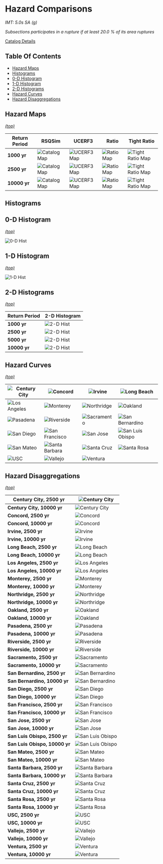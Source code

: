 # Hazard Comparisons

*IMT: 5.0s SA (g)*

*Subsections participates in a rupture if at least 20.0 % of its area ruptures*

[Catalog Details](../#bruce-2381)

## Table Of Contents
* [Hazard Maps](#hazard-maps)
* [Histograms](#histograms)
* [0-D Histogram](#0-d-histogram)
* [1-D Histogram](#1-d-histogram)
* [2-D Histograms](#2-d-histograms)
* [Hazard Curves](#hazard-curves)
* [Hazard Disaggregations](#hazard-disaggregations)
## Hazard Maps
*[(top)](#table-of-contents)*


| Return Period | RSQSim | UCERF3 | Ratio | Tight Ratio |
|-----|-----|-----|-----|-----|
| **1000 yr** | ![Catalog Map](resources/map_1000yr_rsqsim.png) | ![UCERF3 Map](resources/map_1000yr_u3.png) | ![Ratio Map](resources/map_1000yr_ratio_log.png) | ![Tight Ratio Map](resources/map_1000yr_ratio_log_tight.png) |
| **2500 yr** | ![Catalog Map](resources/map_2500yr_rsqsim.png) | ![UCERF3 Map](resources/map_2500yr_u3.png) | ![Ratio Map](resources/map_2500yr_ratio_log.png) | ![Tight Ratio Map](resources/map_2500yr_ratio_log_tight.png) |
| **10000 yr** | ![Catalog Map](resources/map_10000yr_rsqsim.png) | ![UCERF3 Map](resources/map_10000yr_u3.png) | ![Ratio Map](resources/map_10000yr_ratio_log.png) | ![Tight Ratio Map](resources/map_10000yr_ratio_log_tight.png) |

## Histograms

## 0-D Histogram
*[(top)](#table-of-contents)*

![0-D Hist](resources/hist_0d.png)

## 1-D Histogram
*[(top)](#table-of-contents)*

![1-D Hist](resources/hist_1d.png)

## 2-D Histograms
*[(top)](#table-of-contents)*

| Return Period | 2-D Histogram |
|-----|-----|
| **1000 yr** | ![2-D Hist](resources/hist_2d_1000yr.png) |
| **2500 yr** | ![2-D Hist](resources/hist_2d_2500yr.png) |
| **5000 yr** | ![2-D Hist](resources/hist_2d_5000yr.png) |
| **10000 yr** | ![2-D Hist](resources/hist_2d_10000yr.png) |

## Hazard Curves
*[(top)](#table-of-contents)*

| ![Century City](resources/curves/curves_Century_City.png) | ![Concord](resources/curves/curves_Concord.png) | ![Irvine](resources/curves/curves_Irvine.png) | ![Long Beach](resources/curves/curves_Long_Beach.png) |
|-----|-----|-----|-----|
| ![Los Angeles](resources/curves/curves_Los_Angeles.png) | ![Monterey](resources/curves/curves_Monterey.png) | ![Northridge](resources/curves/curves_Northridge.png) | ![Oakland](resources/curves/curves_Oakland.png) |
| ![Pasadena](resources/curves/curves_Pasadena.png) | ![Riverside](resources/curves/curves_Riverside.png) | ![Sacramento](resources/curves/curves_Sacramento.png) | ![San Bernardino](resources/curves/curves_San_Bernardino.png) |
| ![San Diego](resources/curves/curves_San_Diego.png) | ![San Francisco](resources/curves/curves_San_Francisco.png) | ![San Jose](resources/curves/curves_San_Jose.png) | ![San Luis Obispo](resources/curves/curves_San_Luis_Obispo.png) |
| ![San Mateo](resources/curves/curves_San_Mateo.png) | ![Santa Barbara](resources/curves/curves_Santa_Barbara.png) | ![Santa Cruz](resources/curves/curves_Santa_Cruz.png) | ![Santa Rosa](resources/curves/curves_Santa_Rosa.png) |
| ![USC](resources/curves/curves_USC.png) | ![Vallejo](resources/curves/curves_Vallejo.png) | ![Ventura](resources/curves/curves_Ventura.png) |  |

## Hazard Disaggregations
*[(top)](#table-of-contents)*

| **Century City, 2500 yr** | ![Century City](resources/disagg/disagg_Century_City_2500yr_combined.png) |
|-----|-----|
| **Century City, 10000 yr** | ![Century City](resources/disagg/disagg_Century_City_10000yr_combined.png) |
| **Concord, 2500 yr** | ![Concord](resources/disagg/disagg_Concord_2500yr_combined.png) |
| **Concord, 10000 yr** | ![Concord](resources/disagg/disagg_Concord_10000yr_combined.png) |
| **Irvine, 2500 yr** | ![Irvine](resources/disagg/disagg_Irvine_2500yr_combined.png) |
| **Irvine, 10000 yr** | ![Irvine](resources/disagg/disagg_Irvine_10000yr_combined.png) |
| **Long Beach, 2500 yr** | ![Long Beach](resources/disagg/disagg_Long_Beach_2500yr_combined.png) |
| **Long Beach, 10000 yr** | ![Long Beach](resources/disagg/disagg_Long_Beach_10000yr_combined.png) |
| **Los Angeles, 2500 yr** | ![Los Angeles](resources/disagg/disagg_Los_Angeles_2500yr_combined.png) |
| **Los Angeles, 10000 yr** | ![Los Angeles](resources/disagg/disagg_Los_Angeles_10000yr_combined.png) |
| **Monterey, 2500 yr** | ![Monterey](resources/disagg/disagg_Monterey_2500yr_combined.png) |
| **Monterey, 10000 yr** | ![Monterey](resources/disagg/disagg_Monterey_10000yr_combined.png) |
| **Northridge, 2500 yr** | ![Northridge](resources/disagg/disagg_Northridge_2500yr_combined.png) |
| **Northridge, 10000 yr** | ![Northridge](resources/disagg/disagg_Northridge_10000yr_combined.png) |
| **Oakland, 2500 yr** | ![Oakland](resources/disagg/disagg_Oakland_2500yr_combined.png) |
| **Oakland, 10000 yr** | ![Oakland](resources/disagg/disagg_Oakland_10000yr_combined.png) |
| **Pasadena, 2500 yr** | ![Pasadena](resources/disagg/disagg_Pasadena_2500yr_combined.png) |
| **Pasadena, 10000 yr** | ![Pasadena](resources/disagg/disagg_Pasadena_10000yr_combined.png) |
| **Riverside, 2500 yr** | ![Riverside](resources/disagg/disagg_Riverside_2500yr_combined.png) |
| **Riverside, 10000 yr** | ![Riverside](resources/disagg/disagg_Riverside_10000yr_combined.png) |
| **Sacramento, 2500 yr** | ![Sacramento](resources/disagg/disagg_Sacramento_2500yr_combined.png) |
| **Sacramento, 10000 yr** | ![Sacramento](resources/disagg/disagg_Sacramento_10000yr_combined.png) |
| **San Bernardino, 2500 yr** | ![San Bernardino](resources/disagg/disagg_San_Bernardino_2500yr_combined.png) |
| **San Bernardino, 10000 yr** | ![San Bernardino](resources/disagg/disagg_San_Bernardino_10000yr_combined.png) |
| **San Diego, 2500 yr** | ![San Diego](resources/disagg/disagg_San_Diego_2500yr_combined.png) |
| **San Diego, 10000 yr** | ![San Diego](resources/disagg/disagg_San_Diego_10000yr_combined.png) |
| **San Francisco, 2500 yr** | ![San Francisco](resources/disagg/disagg_San_Francisco_2500yr_combined.png) |
| **San Francisco, 10000 yr** | ![San Francisco](resources/disagg/disagg_San_Francisco_10000yr_combined.png) |
| **San Jose, 2500 yr** | ![San Jose](resources/disagg/disagg_San_Jose_2500yr_combined.png) |
| **San Jose, 10000 yr** | ![San Jose](resources/disagg/disagg_San_Jose_10000yr_combined.png) |
| **San Luis Obispo, 2500 yr** | ![San Luis Obispo](resources/disagg/disagg_San_Luis_Obispo_2500yr_combined.png) |
| **San Luis Obispo, 10000 yr** | ![San Luis Obispo](resources/disagg/disagg_San_Luis_Obispo_10000yr_combined.png) |
| **San Mateo, 2500 yr** | ![San Mateo](resources/disagg/disagg_San_Mateo_2500yr_combined.png) |
| **San Mateo, 10000 yr** | ![San Mateo](resources/disagg/disagg_San_Mateo_10000yr_combined.png) |
| **Santa Barbara, 2500 yr** | ![Santa Barbara](resources/disagg/disagg_Santa_Barbara_2500yr_combined.png) |
| **Santa Barbara, 10000 yr** | ![Santa Barbara](resources/disagg/disagg_Santa_Barbara_10000yr_combined.png) |
| **Santa Cruz, 2500 yr** | ![Santa Cruz](resources/disagg/disagg_Santa_Cruz_2500yr_combined.png) |
| **Santa Cruz, 10000 yr** | ![Santa Cruz](resources/disagg/disagg_Santa_Cruz_10000yr_combined.png) |
| **Santa Rosa, 2500 yr** | ![Santa Rosa](resources/disagg/disagg_Santa_Rosa_2500yr_combined.png) |
| **Santa Rosa, 10000 yr** | ![Santa Rosa](resources/disagg/disagg_Santa_Rosa_10000yr_combined.png) |
| **USC, 2500 yr** | ![USC](resources/disagg/disagg_USC_2500yr_combined.png) |
| **USC, 10000 yr** | ![USC](resources/disagg/disagg_USC_10000yr_combined.png) |
| **Vallejo, 2500 yr** | ![Vallejo](resources/disagg/disagg_Vallejo_2500yr_combined.png) |
| **Vallejo, 10000 yr** | ![Vallejo](resources/disagg/disagg_Vallejo_10000yr_combined.png) |
| **Ventura, 2500 yr** | ![Ventura](resources/disagg/disagg_Ventura_2500yr_combined.png) |
| **Ventura, 10000 yr** | ![Ventura](resources/disagg/disagg_Ventura_10000yr_combined.png) |

